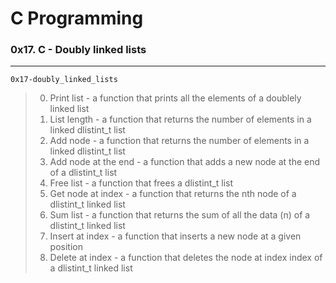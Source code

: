 # C Programming
### 0x17. C - Doubly linked lists
---
`0x17-doubly_linked_lists`
> 0. Print list - a function that prints all the elements of a doublely linked list
> 1. List length - a function that returns the number of elements in a linked dlistint_t list
> 2. Add node - a function that returns the number of elements in a linked dlistint_t list
> 3. Add node at the end - a function that adds a new node at the end of a dlistint_t list
> 4. Free list - a function that frees a dlistint_t list
> 5. Get node at index - a function that returns the nth node of a dlistint_t linked list
> 6. Sum list - a function that returns the sum of all the data (n) of a dlistint_t linked list
> 7. Insert at index - a function that inserts a new node at a given position
> 8. Delete at index - a function that deletes the node at index index of a dlistint_t linked list
> 
